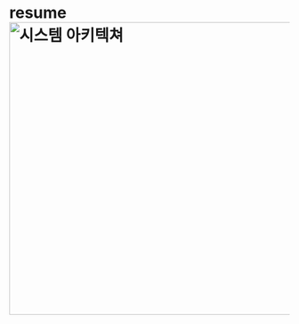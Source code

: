 # resume<img width="526" alt="시스템 아키텍쳐" src="https://github.com/jemok96/resume/assets/91232870/ed8acc53-7790-4618-94e8-6bf799c1d254">

